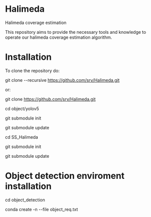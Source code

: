# Halimeda
Halimeda coverage estimation

This repository aims to provide the necessary tools and knowledge to operate our halimeda coverage estimation algorithm.

# Installation

To clone the repository do:

git clone --recursive https://github.com/srv/Halimeda.git

or:

git clone https://github.com/srv/Halimeda.git

cd object/yolov5

git submodule init

git submodule update

cd SS_Halimeda

git submodule init

git submodule update

# Object detection enviroment installation

cd object_detection

conda create -n <environment-name> --file object_req.txt


